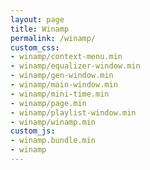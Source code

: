 ```yaml
---
layout: page
title: Winamp
permalink: /winamp/
custom_css:
- winamp/context-menu.min
- winamp/equalizer-window.min
- winamp/gen-window.min
- winamp/main-window.min
- winamp/mini-time.min
- winamp/page.min
- winamp/playlist-window.min
- winamp/winamp.min
custom_js:
- winamp.bundle.min
- winamp
---
```


<div class="winamp2-js"></div>

